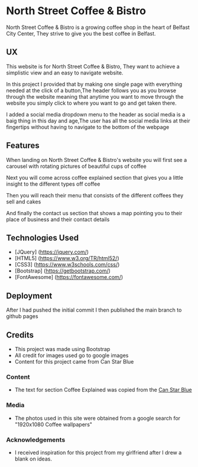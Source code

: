 # North Street Coffee & Bistro

North Street Coffee & Bistro is a growing coffee shop in the heart of Belfast City Center, They strive to give you the best coffee in Belfast.

## UX

This website is for North Street Coffee & Bistro, They want to achieve a simplistic view and an easy to navigate website.

In this project I provided that by making one single page with everything needed at the click of a button,The header follows you as you browse through the website meaning that anytime you want to move through
the website you simply click to where you want to go and get taken there.

I added a social media dropdown menu to the header as social media is a baig thing in this day and age,The user has all the social media links at their fingertips without having to navigate to the bottom
of the webpage

## Features

When landing on North Street Coffee & Bistro's website you will first see a carousel with rotating pictures of beautiful cups of coffee

Next you will come across coffee explained section that gives you a little insight to the different types off coffee

Then you will reach their menu that consists of the different coffees they sell and cakes

And finally the contact us section that shows a map pointing you to their place of business and their contact details

## Technologies Used

- [JQuery] (https://jquery.com/)
- [HTML5] (https://www.w3.org/TR/html52/)
- [CSS3] (https://www.w3schools.com/css/)
- [Bootstrap] (https://getbootstrap.com/)
- [FontAwesome] (https://fontawesome.com/)

## Deployment

After I had pushed the initial commit I then published the main branch to github pages

## Credits
- This project was made using Bootstrap
- All credit for images used go to google images
- Content for this project came from Can Star Blue

### Content
- The text for section Coffee Explained was copied from the [Can Star Blue](https://www.canstarblue.co.nz/food-drink/coffee-shop-chains/coffee-types-explained/)

### Media
- The photos used in this site were obtained from a google search for "1920x1080 Coffee wallpapers"

### Acknowledgements

- I received inspiration for this project from my girlfriend after I drew a blank on ideas.